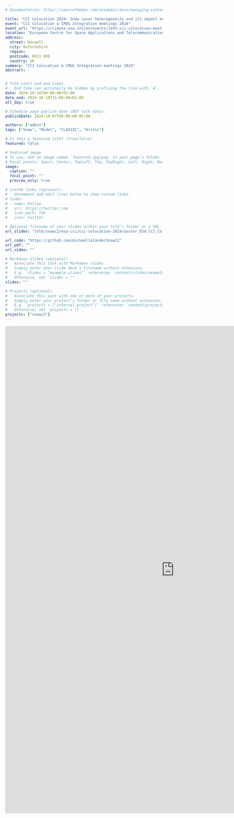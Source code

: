 ```yaml
---
# Documentation: https://sourcethemes.com/academic/docs/managing-content/

title: "CCI Colocation 2024: Snow cover heterogeneity and its impact on the Climate and Carbon cycle of Arctic regions (SnowC2)"
event: "CCI Colocation & CMUG Integration meetings 2024"
event_url: "https://climate.esa.int/en/events/14th-cci-colocation-meeting-2024/"
location: "European Centre for Space Applications and Telecommunications (ECSAT)"
address:
  street: Harwell
  city: Oxfordshire
  region:
  postcode: OX11 0FD
  country: UK
summary: "CCI Colocation & CMUG Integration meetings 2024"
abstract: 


# Talk start and end times.
#   End time can optionally be hidden by prefixing the line with `#`.
date: 2024-10-16T09:00:00+01:00
date_end: 2024-10-18T13:00:00+01:00
all_day: true

# Schedule page publish date (NOT talk date).
publishDate: 2024-10-07T08:00:00-05:00

authors: ["admin"]
tags: ["Snow", "Model", "CLASSIC", "Arctic"]

# Is this a featured talk? (true/false)
featured: false

# Featured image
# To use, add an image named `featured.jpg/png` to your page's folder.
# Focal points: Smart, Center, TopLeft, Top, TopRight, Left, Right, BottomLeft, Bottom, BottomRight.
image:
  caption: ""
  focal_point: ""
  preview_only: true

# Custom links (optional).
#   Uncomment and edit lines below to show custom links.
# links:
# - name: Follow
#   url: https://twitter.com
#   icon_pack: fab
#   icon: twitter

# Optional filename of your slides within your talk's folder or a URL.
url_slides: "talk/snowc2/esa-cci/cci-colocation-2024/poster_ESA_CCI_Colocation_2024_LALANDE.pdf"

url_code: "https://github.com/mickaellalande/SnowC2"
url_pdf: ""
url_video: ""

# Markdown Slides (optional).
#   Associate this talk with Markdown slides.
#   Simply enter your slide deck's filename without extension.
#   E.g. `slides = "example-slides"` references `content/slides/example-slides.md`.
#   Otherwise, set `slides = ""`.
slides: ""

# Projects (optional).
#   Associate this post with one or more of your projects.
#   Simply enter your project's folder or file name without extension.
#   E.g. `projects = ["internal-project"]` references `content/project/deep-learning/index.md`.
#   Otherwise, set `projects = []`.
projects: ["snowc2"]
---
```


<iframe src="https://docs.google.com/presentation/d/e/2PACX-1vR5R55jEFDCygobodlVGtVRAq4g_4UGgJoz2gG7VbpHGVemaZNPgQd9LqIecnFTyDTTqmQqEw-uQH-R/embed?start=false&loop=false&delayms=3000" frameborder="0" width="1079" height="1554" allowfullscreen="true" mozallowfullscreen="true" webkitallowfullscreen="true"></iframe>



